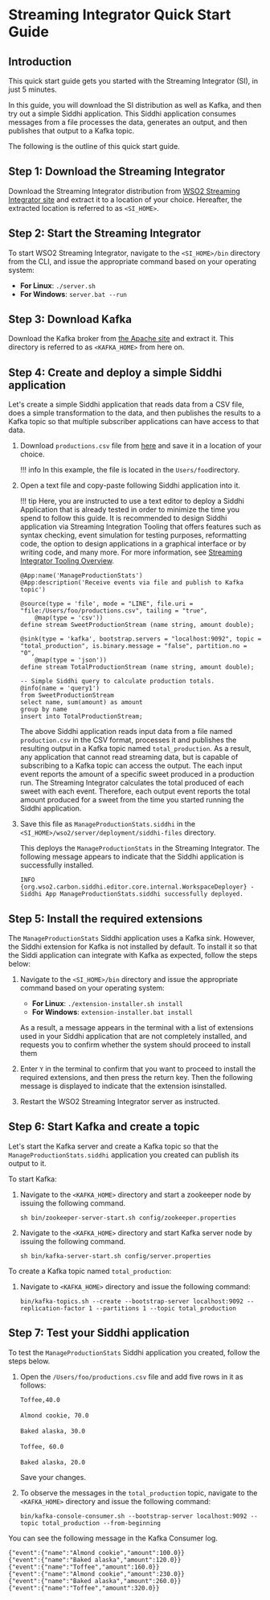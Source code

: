 # Streaming Integrator Quick Start Guide

## Introduction

This quick start guide gets you started with the Streaming Integrator (SI), in just 5 minutes.

In this guide, you will download the SI distribution as well as Kafka, and then try out a simple Siddhi application. This Siddhi application consumes messages from a file processes the data, generates an output, and then publishes that output to a Kafka topic.

The following is the outline of this quick start guide.

## Step 1: Download the Streaming Integrator

Download the Streaming Integrator distribution from [WSO2 Streaming Integrator site](https://wso2.com/integration/streaming-integrator/) and extract it to a location of your choice. Hereafter, the extracted location is referred to as `<SI_HOME>`.

## Step 2: Start the Streaming Integrator

To start WSO2 Streaming Integrator, navigate to the `<SI_HOME>/bin` directory from the CLI, and issue the appropriate command based on your operating system:

- **For Linux**: `./server.sh`
- **For Windows**: `server.bat --run`

## Step 3: Download Kafka

Download the Kafka broker from [the Apache site](https://www.apache.org/dyn/closer.cgi?path=/kafka/2.3.0/kafka_2.12-2.3.0.tgz) and extract it.
This directory is referred to as `<KAFKA_HOME>` from here on.


## Step 4: Create and deploy a simple Siddhi application

Let's create a simple Siddhi application that reads data from a CSV file, does a simple transformation to the data, and then publishes the results to a Kafka topic so that multiple subscriber applications can have access to that data.

1. Download `productions.csv` file from [here](https://github.com/wso2/docs-ei/tree/master/en/streaming-integrator/docs/examples/resources/productions.csv) and save it in a location of your choice.

    !!! info
        In this example, the file is located in the `Users/foo`directory.

2. Open a text file and copy-paste following Siddhi application into it.

    !!! tip
        Here, you are instructed to use a text editor to deploy a Siddhi Application that is already tested in order to minimize the time you spend to follow this guide. It is recommended to design Siddhi application via Streaming Integration Tooling that offers features such as syntax checking, event simulation for testing purposes, reformatting code, the option to design applications in a graphical interface or by writing code, and many more. For more information, see [Streaming Integrator Tooling Overview](../develop/streaming-apps/streaming-integrator-studio-overview.md).

    ```
    @App:name('ManageProductionStats')
    @App:description('Receive events via file and publish to Kafka topic')
    
    @source(type = 'file', mode = "LINE", file.uri = "file:/Users/foo/productions.csv", tailing = "true",
        @map(type = 'csv'))
    define stream SweetProductionStream (name string, amount double);
    
    @sink(type = 'kafka', bootstrap.servers = "localhost:9092", topic = "total_production", is.binary.message = "false", partition.no = "0",
        @map(type = 'json'))
    define stream TotalProductionStream (name string, amount double);
    
    -- Simple Siddhi query to calculate production totals.
    @info(name = 'query1')
    from SweetProductionStream 
    select name, sum(amount) as amount 
    group by name
    insert into TotalProductionStream;
    ```

    The above Siddhi application reads input data from a file named `production.csv` in the CSV format, processes it and publishes the resulting output in a Kafka topic named `total_production`. As a result, any application that cannot read streaming data, but is capable of subscribing to a Kafka topic can access the output. The each input event reports the amount of a specific sweet produced in a production run. The Streaming Integrator calculates the total produced of each sweet with each event. Therefore, each output event reports the total amount produced for a sweet from the time you started running the Siddhi application. 

3. Save this file as `ManageProductionStats.siddhi` in the `<SI_HOME>/wso2/server/deployment/siddhi-files` directory.

    This deploys the `ManageProductionStats` in the Streaming Integrator. The following message appears to indicate that the Siddhi application is successfully installed.

    `INFO {org.wso2.carbon.siddhi.editor.core.internal.WorkspaceDeployer} - Siddhi App ManageProductionStats.siddhi successfully deployed.`
    
## Step 5: Install the required extensions

The `ManageProductionStats` Siddhi application uses a Kafka sink. However, the Siddhi extension for Kafka is not installed by default. To install it so that the Siddi application can integrate with Kafka as expected, follow the steps below:

1. Navigate to the `<SI_HOME>/bin` directory and issue the appropriate command based on your operating system:

    - **For Linux**: `./extension-installer.sh install`
    - **For Windows**: `extension-installer.bat install`
    
    As a result, a message appears in the terminal with a list of extensions used in your Siddhi application that are not completely installed, and requests you to confirm whether the system should proceed to install them
    
    
2. Enter `Y` in the terminal to confirm that you want to proceed to install the required extensions, and then press the return key. Then the following message is displayed to indicate that the extension isinstalled.
    
3. Restart the WSO2 Streaming Integrator server as instructed.


## Step 6: Start Kafka and create a topic

Let's start the Kafka server and create a Kafka topic so that the `ManageProductionStats.siddhi` application you created can publish its output to it.

To start Kafka:

1. Navigate to the `<KAFKA_HOME>` directory and start a zookeeper node by issuing the following command.

    `sh bin/zookeeper-server-start.sh config/zookeeper.properties`

2. Navigate to the `<KAFKA_HOME>` directory and start Kafka server node by issuing the following command.

    `sh bin/kafka-server-start.sh config/server.properties`
    
To create a Kafka topic named `total_production`:

1. Navigate to `<KAFKA_HOME>` directory and issue the following command:

    `bin/kafka-topics.sh --create --bootstrap-server localhost:9092 --replication-factor 1 --partitions 1 --topic total_production`
    

## Step 7: Test your Siddhi application

To test the `ManageProductionStats` Siddhi application you created, follow the steps below.
 
1. Open the `/Users/foo/productions.csv` file and add five rows in it as follows:

    `Toffee,40.0`<br/><br/>
    `Almond cookie, 70.0`<br/><br/>
    `Baked alaska, 30.0`<br/><br/>
    `Toffee, 60.0`<br/><br/>
    `Baked alaska, 20.0`
    
    Save your changes.
    
2. To observe the messages in the `total_production` topic, navigate to the `<KAFKA_HOME>` directory and issue the following command:

    `bin/kafka-console-consumer.sh --bootstrap-server localhost:9092 --topic total_production --from-beginning`
    
    
You can see the following message in the Kafka Consumer log. 

```text
{"event":{"name":"Almond cookie","amount":100.0}}
{"event":{"name":"Baked alaska","amount":120.0}}
{"event":{"name":"Toffee","amount":160.0}}
{"event":{"name":"Almond cookie","amount":230.0}}
{"event":{"name":"Baked alaska","amount":260.0}}
{"event":{"name":"Toffee","amount":320.0}}
```

